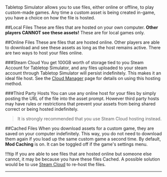 Tabletop Simulator allows you to use files, either online or offline, to play custom-made games. Any time a custom asset is being created in-game, you have a choice on how the file is hosted.

##Local Files
These are files that are hosted on your own computer. **Other players CANNOT see these assets!** These are for local games only.


##Online Files
These are files that are hosted online. Other players are able to download and see these assets as long as the host remains active. There are two ways to host your files online.

###Steam Cloud
You get 100GB worth of storage tied to you Steam Account for Tabletop Simulator, and any files uploaded to your steam account through Tabletop Simulator will persist indefinitely. This makes it an ideal file host. See the [Cloud Manager](cloud-manager) page for details on using this hosting method.

###Third Party Hosts
You can use any online host for your files by simply posting the URL of the file into the asset prompt. However third party hosts may have rules or restrictions that prevent your assets from being shared correct or being hosted indefinitely.

> It is strongly recommended that you use Steam Cloud hosting instead.

##Cached Files
When you download assets for a custom game, they are saved on your computer indefinitely. This way, you do not need to download them again if you load up the same custom game a second time. By default, **Mod Caching** is on. It can be toggled off if the game's settings menu.

!!!tip
    If you are able to see files that are hosted online but someone else cannot, it may be because you have these files Cached. A possible solution would be to use [Steam Cloud](cloud-manager) to re-host the files.



---
